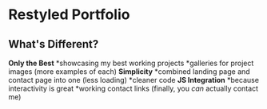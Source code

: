 # Restyled Portfolio

## What's Different?
__Only the Best__
*showcasing my best working projects
*galleries for project images (more examples of each)
__Simplicity__
*combined landing page and contact page into one (less loading)
*cleaner code
__JS Integration__
*because interactivity is great
*working contact links (finally, you _can_ actually contact me)